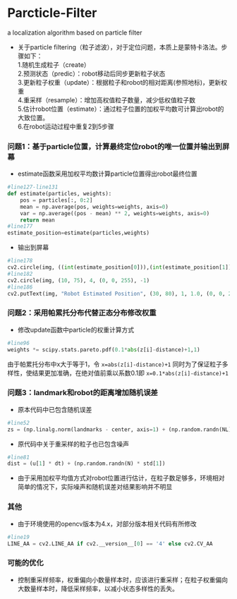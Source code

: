 # Parcticle-Filter
a localization algorithm based on particle filter<br>

* 关于particle filtering（粒子滤波），对于定位问题，本质上是蒙特卡洛法。步骤如下：<br>
  1.随机生成粒子（create）<br>
  2.预测状态（predic）：robot移动后同步更新粒子状态<br>
  3.更新粒子权重（update）：根据粒子和robot的相对距离(参照地标)，更新权重<br>
  4.重采样（resample）：增加高权值粒子数量，减少低权值粒子数<br>
  5.估计robot位置（estimate）：通过粒子位置的加权平均数可计算出robot的大致位置。<br>
  6.在robot运动过程中重复2到5步骤<br>

### 问题1：基于particle位置，计算最终定位robot的唯一位置并输出到屏幕

* estimate函数采用加权平均数计算particle位置得出robot最终位置
```python
#line127-line131
def estimate(particles, weights):
    pos = particles[:, 0:2]
    mean = np.average(pos, weights=weights, axis=0)
    var = np.average((pos - mean) ** 2, weights=weights, axis=0)
    return mean
#line177
estimate_position=estimate(particles,weights)
```
* 输出到屏幕
```python
#line178
cv2.circle(img, ((int(estimate_position[0])),(int(estimate_position[1]))), 4,(0,0,255), -1)
#line182
cv2.circle(img, (10, 75), 4, (0, 0, 255), -1)
#line186
cv2.putText(img, "Robot Estimated Position", (30, 80), 1, 1.0, (0, 0, 255))
```

### 问题2：采用帕累托分布代替正态分布修改权重

* 修改update函数中particle的权重计算方式
```python
#line96
weights *= scipy.stats.pareto.pdf(0.1*abs(z[i]-distance)+1,1)
```
由于帕累托分布中x大于等于1，令
`x=abs(z[i]-distance)+1`
同时为了保证粒子多样性，使结果更加准确，在绝对值前乘以系数0.1即
`x=0.1*abs(z[i]-distance)+1`

### 问题3：landmark和robot的距离增加随机误差

* 原本代码中已包含随机误差
```python
#line52
zs = (np.linalg.norm(landmarks - center, axis=1) + (np.random.randn(NL) * sensor_std_err))
```
* 原代码中关于重采样的粒子也已包含噪声
```python
#line81
dist = (u[1] * dt) + (np.random.randn(N) * std[1])
```

* 由于采用加权平均值方式对robot位置进行估计，在粒子数足够多，环境相对简单的情况下，实际噪声和随机误差对结果影响并不明显

### 其他

* 由于环境使用的opencv版本为4.x，对部分版本相关代码有所修改
```python
#line19
LINE_AA = cv2.LINE_AA if cv2.__version__[0] == '4' else cv2.CV_AA
```
### 可能的优化
* 控制重采样频率，权重偏向小数量样本时，应该进行重采样；在粒子权重偏向大数量样本时，降低采样频率，以减小状态多样性的丢失。
